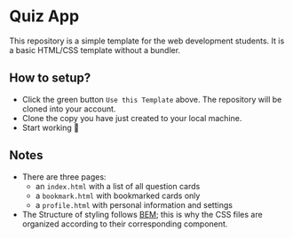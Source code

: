 # Quiz App

This repository is a simple template for the web development students. It is a basic HTML/CSS template without a bundler.

## How to setup?

- Click the green button `Use this Template` above. The repository will be cloned into your account.
- Clone the copy you have just created to your local machine.
- Start working 🎉

## Notes

- There are three pages:
  - an `index.html` with a list of all question cards
  - a `bookmark.html` with bookmarked cards only
  - a `profile.html` with personal information and settings
- The Structure of styling follows [BEM](http://getbem.com/introduction/); this is why the CSS files are organized according to their corresponding component.

